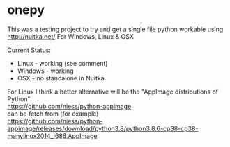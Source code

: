 # onepy
This was a testing project to try and get a single file python workable using http://nuitka.net/
For Windows, Linux & OSX

Current Status:
* Linux - working (see comment)
* Windows - working
* OSX - no standalone in Nuitka 

For Linux I think a better alternative will be the "AppImage distributions of Python"  
https://github.com/niess/python-appimage  
can be fetch from (for example)  
https://github.com/niess/python-appimage/releases/download/python3.8/python3.8.6-cp38-cp38-manylinux2014_i686.AppImage   

